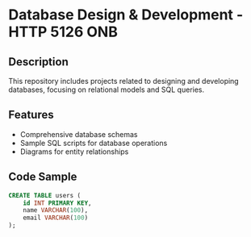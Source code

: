 # Database Design & Development - HTTP 5126 ONB

## Description
This repository includes projects related to designing and developing databases, focusing on relational models and SQL queries.

## Features
- Comprehensive database schemas
- Sample SQL scripts for database operations
- Diagrams for entity relationships

## Code Sample
```sql
CREATE TABLE users (
    id INT PRIMARY KEY,
    name VARCHAR(100),
    email VARCHAR(100)
);
